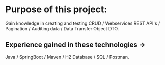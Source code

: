 
# Purpose of this project: 
Gain knowledge in creating and testing CRUD / Webservices REST API's / Pagination / Auditing data / Data Transfer Object DTO.

## Experience gained in these technologies -> 
Java / SpringBoot / Maven / H2 Database / SQL / Postman.
